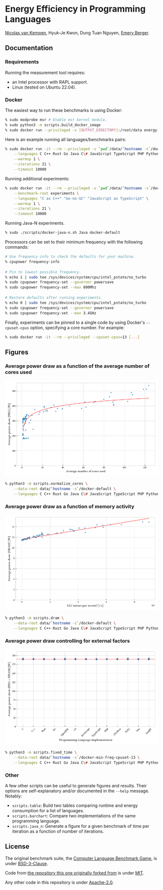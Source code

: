 # Energy Efficiency in Programming Languages

[Nicolas van Kempen](https://nvankempen.com),
Hyuk-Je Kwon,
Dung Tuan Nguyen,
[Emery Berger](https://emeryberger.com).

## Documentation

### Requirements

Running the measurement tool requires:
 -  an Intel processor with RAPL support.
 -  Linux (tested on Ubuntu 22.04).

### Docker

The easiest way to run these benchmarks is using Docker:
```bash
% sudo modprobe msr # Enable msr kernel module.
% sudo python3 -m scripts.build_docker_image
% sudo docker run --privileged -v [OUTPUT_DIRECTORY]:/root/data energy-languages [OPTIONS]
```

Here is an example running all languages/benchmarks pairs:
```bash
% sudo docker run -it --rm --privileged -v `pwd`/data/`hostname -s`/docker-default:/root/data energy-languages \
    --languages C C++ Rust Go Java C\# JavaScript TypeScript PHP Python PyPy Lua LuaJIT \
    --warmup 1 \
    --iterations 21 \
    --timeout 10000
```

Running additional experiments:
```bash
% sudo docker run -it --rm --privileged -v `pwd`/data/`hostname -s`/docker-default:/root/data energy-languages \
    --benchmark-root experiments \
    --languages "C as C++" "Go-no-GC" "JavaScript as TypeScript" \
    --warmup 1 \
    --iterations 21 \
    --timeout 10000
```

Running Java-N experiments.
```bash
% sudo ./scripts/docker-java-n.sh Java docker-default
```

Processors can be set to their minimum frequency with the following commands:
```bash
# Use frequency-info to check the defaults for your machine.
% cpupower frequency-info

# Pin to lowest possible frequency.
% echo 1 | sudo tee /sys/devices/system/cpu/intel_pstate/no_turbo
% sudo cpupower frequency-set --governor powersave
% sudo cpupower frequency-set --max 800Mhz

# Restore defaults after running experiments.
% echo 0 | sudo tee /sys/devices/system/cpu/intel_pstate/no_turbo
% sudo cpupower frequency-set --governor powersave
% sudo cpupower frequency-set --max 3.4GHz
```

Finally, experiments can be pinned to a single code by using Docker's
`--cpuset-cpus` option, specifying a core number. For example:
```bash
% sudo docker run -it --rm --privileged --cpuset-cpus=13 [...]
```

## Figures

### Average power draw as a function of the average number of cores used

![Average power draw as a function of the average number of cores used](media/normalize_cores.png "Average power draw as a function of the average number of cores used")

```bash
% python3 -m scripts.normalize_cores \
    --data-root data/`hostname -s`/docker-default \
    --languages C C++ Rust Go Java C\# JavaScript TypeScript PHP Python PyPy Lua LuaJIT
```

### Average power draw as a function of memory activity

![Average power draw as a function of memory activity](media/dram.png "Average power draw as a function of memory activity")

```bash
% python3 -m scripts.dram \
    --data-root data/`hostname -s`/docker-default \
    --languages C C++ Rust Go Java C\# JavaScript TypeScript PHP Python PyPy Lua LuaJIT
```

### Average power draw controlling for external factors

![Average power draw controlling for external factors](media/fixed_time.png "Average power draw controlling for external factors")

```bash
% python3 -m scripts.fixed_time \
    --data-root data/`hostname -s`/docker-min-freq-cpuset-13 \
    --languages C C++ Rust Go Java C\# JavaScript TypeScript PHP Python PyPy Lua LuaJIT
```

### Other

A few other scripts can be useful to generate figures and results.
Their options are self-explanatory and/or documented in the `--help` message.
Notably:
 -  `scripts.table`: Build two tables comparing runtime and energy
    consumption for a list of languages.
 -  `scripts.barchart`: Compare two implementations of the same programming
    language.
 -  `scripts.java_n`: Generate a figure for a given benchmark of time per
    iteration as a function of number of iterations.

## License

The original benchmark suite, the
[Computer Language Benchmark Game](https://benchmarksgame-team.pages.debian.net/benchmarksgame/),
is under
[BSD-3-Clause](https://salsa.debian.org/benchmarksgame-team/benchmarksgame/-/blob/c68e92512e8076c72c6b9fd207e777b5ac1a87ef/LICENSE.md).

Code from
[the repository this one originally forked from](https://github.com/greensoftwarelab/Energy-Languages)
is under
[MIT](https://github.com/greensoftwarelab/Energy-Languages/blob/1356528173d6bb07fb2512037c0ed8e2279ce440/LICENSE).

Any other code in this repository is under [Apache-2.0](LICENSE).
